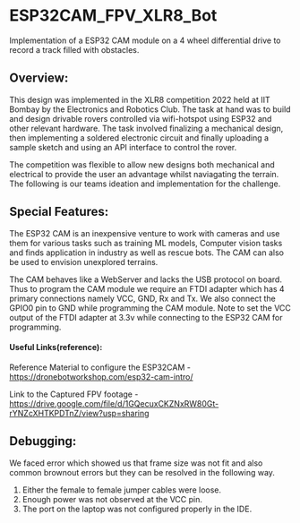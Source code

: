 # ESP32CAM_FPV_XLR8_Bot
Implementation of a ESP32 CAM module on a 4 wheel differential drive to record a track filled with obstacles.

## Overview:   
  This design was implemented in the XLR8 competition 2022 held at IIT Bombay by the Electronics and Robotics Club. The task at hand was to build and design drivable rovers controlled via wifi-hotspot using ESP32 and other relevant hardware. The task involved finalizing a mechanical design, then implementing a soldered electronic circuit and finally uploading a sample sketch and using an API interface to control the rover.
   
   The competition was flexible to allow new designs both mechanical and electrical to provide the user an advantage whilst naviagating the terrain. The following is our teams ideation and implementation for the challenge.
      
## Special Features:
      
      
   The ESP32 CAM is an inexpensive venture to work with cameras and use them for various tasks such as training ML models, Computer vision tasks and finds application in industry as well as rescue bots. The CAM can also be used to envision unexplored terrains.
  
   The CAM behaves like a WebServer and lacks the USB protocol on board. Thus to program the CAM module we require an FTDI adapter which has 4 primary connections namely VCC, GND, Rx and Tx. We also connect the GPIO0 pin to GND while programming the CAM module. Note to set the VCC output of the FTDI adapter at 3.3v while connecting to the ESP32 CAM for programming.
      
 #### Useful Links(reference):
 Reference Material to configure the ESP32CAM - https://dronebotworkshop.com/esp32-cam-intro/
 
 Link to the Captured FPV footage - https://drive.google.com/file/d/1GQecuxCKZNxRW80Gt-rYNZcXHTKPDTnZ/view?usp=sharing
 
## Debugging:
   We faced error which showed us that frame size was not fit and also common brownout errors but they can be resolved in the following way.
1. Either the female to female jumper cables were loose.
2. Enough power was not observed at the VCC pin.
3. The port on the laptop was not configured properly in the IDE.
